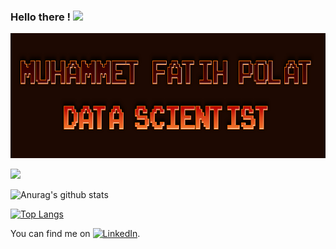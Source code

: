 ### Hello there ! <img src="https://raw.githubusercontent.com/MartinHeinz/MartinHeinz/master/wave.gif" width="30px">
<img src="https://github.com/mfatihp/mfatihp/blob/master/logo_name.png?raw=true" width="800px" height="200px">

![](https://komarev.com/ghpvc/?username=your-github-username)

![Anurag's github stats](https://github-readme-stats.vercel.app/api?username=mfatihp&show_icons=true&theme=radical)

[![Top Langs](https://github-readme-stats.vercel.app/api/top-langs/?username=mfatihp&hide=css)](https://github.com/anuraghazra/github-readme-stats)
<!-- Actual text -->

You can find me on [![LinkedIn][1.2]][1].

<!-- Icons -->

[1.2]: https://raw.githubusercontent.com/MartinHeinz/MartinHeinz/master/linkedin-3-16.png (LinkedIn icon without padding)

<!-- Links to your social media accounts -->

[1]: https://www.linkedin.com/in/mfatih-polat/

<!--
**mfatihp/mfatihp** is a ✨ _special_ ✨ repository because its `README.md` (this file) appears on your GitHub profile.

Here are some ideas to get you started:

- 🔭 I’m currently working on ...
- 🌱 I’m currently learning ...
- 👯 I’m looking to collaborate on ...
- 🤔 I’m looking for help with ...
- 💬 Ask me about ...
- 📫 How to reach me: ...
- 😄 Pronouns: ...
- ⚡ Fun fact: ...
-->
